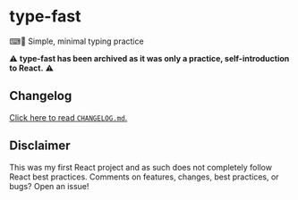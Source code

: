 # type-fast

⌨💨 Simple, minimal typing practice

⚠ **type-fast has been archived as it was only a practice, self-introduction to React.** ⚠ 

## Changelog

[Click here to read `CHANGELOG.md`.](/CHANGELOG.md)

## Disclaimer

This was my first React project and as such does not completely follow React
best practices. Comments on features, changes, best practices, or bugs? Open an
issue!
